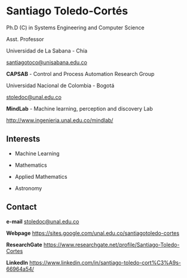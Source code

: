 # Santiago Toledo-Cortés

Ph.D (C) in Systems Engineering and Computer Science

Asst. Professor

Universidad de La Sabana - Chía

santiagotoco@unisabana.edu.co

**CAPSAB** - Control and Process Automation Research Group

Universidad Nacional de Colombia - Bogotá

stoledoc@unal.edu.co

**MindLab** - Machine learning, perception and discovery Lab

http://www.ingenieria.unal.edu.co/mindlab/

## Interests

- Machine Learning

- Mathematics

- Applied Mathematics

- Astronomy

## Contact

**e-mail** stoledoc@unal.edu.co

**Webpage** https://sites.google.com/unal.edu.co/santiagotoledo-cortes

**ResearchGate** https://www.researchgate.net/profile/Santiago-Toledo-Cortes

**LinkedIn** https://www.linkedin.com/in/santiago-toledo-cort%C3%A9s-66964a54/

<!---
stoledoc/stoledoc is a ✨ special ✨ repository because its `README.md` (this file) appears on your GitHub profile.
You can click the Preview link to take a look at your changes.
--->
